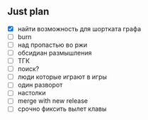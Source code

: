 ## Just plan
- [x] найти возможность для шортката графа
- [ ] burn
- [ ] над пропастью во ржи
- [ ] обсидиан размышления
- [ ] ТГК
- [ ] поиск?
- [ ] люди которые играют в игры
- [ ] один разворот 
- [ ] настолки
- [ ] merge with new release
- [ ] срочно фиксить вылет клавы
